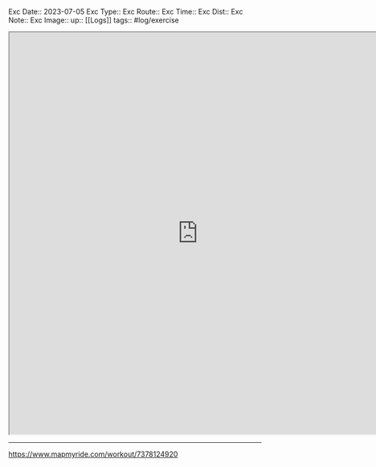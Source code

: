 Exc Date::  2023-07-05
Exc Type:: 
Exc Route:: 
Exc Time:: 
Exc Dist:: 
Exc Note:: 
Exc Image:: 
up:: [[Logs]]
tags:: #log/exercise 

<iframe height=800 width=750 src="https://www.mapmyride.com/workout/7378124920"></iframe>

---



https://www.mapmyride.com/workout/7378124920